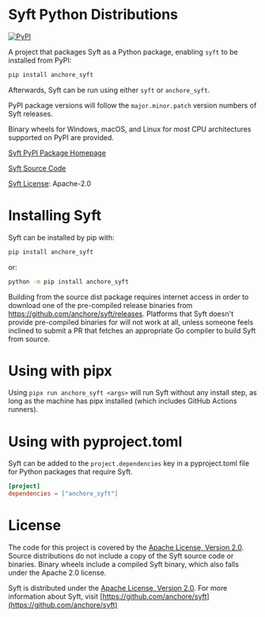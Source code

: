 Syft Python Distributions
=========================

[![PyPI](https://img.shields.io/pypi/v/syft.svg)](https://pypi.org/project/syft)

A project that packages Syft as a Python package, enabling `syft` to be installed from PyPI:

```sh
pip install anchore_syft
```

Afterwards, Syft can be run using either `syft` or `anchore_syft`.

PyPI package versions will follow the `major.minor.patch` version numbers of Syft releases.

Binary wheels for Windows, macOS, and Linux for most CPU architectures supported on PyPI are provided.

[Syft PyPI Package Homepage](https://github.com/nightlark/anchore-syft-wheel)

[Syft Source Code](https://github.com/anchore/syft)

[Syft License](https://github.com/anchore/syft/blob/main/LICENSE): Apache-2.0

Installing Syft
===============

Syft can be installed by pip with:

```sh
pip install anchore_syft
```

or:

```sh
python -m pip install anchore_syft
```

Building from the source dist package requires internet access in order to download one of the pre-compiled release binaries from <https://github.com/anchore/syft/releases>.
Platforms that Syft doesn't provide pre-compiled binaries for will not work at all, unless someone feels inclined to submit a PR that fetches an appropriate Go compiler
to build Syft from source.

Using with pipx
===============

Using `pipx run anchore_syft <args>` will run Syft without any install step, as long as the machine has pipx installed (which includes GitHub Actions runners).

Using with pyproject.toml
=========================

Syft can be added to the `project.dependencies` key in a pyproject.toml file for Python packages that require Syft.

```toml
[project]
dependencies = ["anchore_syft"]
```

License
=======

The code for this project is covered by the [Apache License, Version 2.0](http://www.apache.org/licenses/LICENSE-2.0). Source distributions do not include a copy of the Syft source code or binaries. Binary wheels include a compiled Syft binary, which also falls under the Apache 2.0 license.

Syft is distributed under the [Apache License, Version 2.0](https://github.com/anchore/syft/blob/main/LICENSE). For more information about Syft, visit [https://github.com/anchore/syft](https://github.com/anchore/syft)
